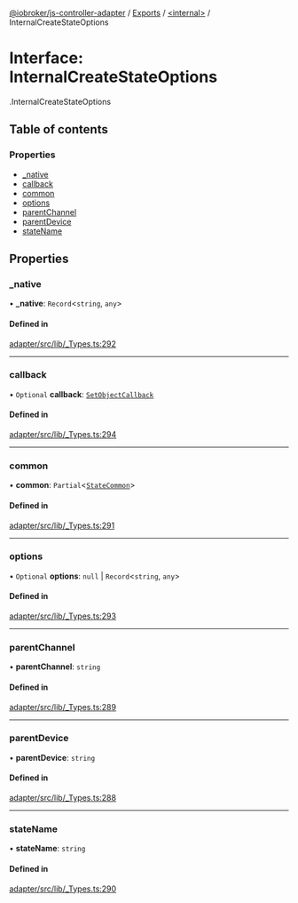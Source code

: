 [@iobroker/js-controller-adapter](../README.md) / [Exports](../modules.md) / [<internal\>](../modules/internal_.md) / InternalCreateStateOptions

# Interface: InternalCreateStateOptions

[<internal>](../modules/internal_.md).InternalCreateStateOptions

## Table of contents

### Properties

- [\_native](internal_.InternalCreateStateOptions.md#_native)
- [callback](internal_.InternalCreateStateOptions.md#callback)
- [common](internal_.InternalCreateStateOptions.md#common)
- [options](internal_.InternalCreateStateOptions.md#options)
- [parentChannel](internal_.InternalCreateStateOptions.md#parentchannel)
- [parentDevice](internal_.InternalCreateStateOptions.md#parentdevice)
- [stateName](internal_.InternalCreateStateOptions.md#statename)

## Properties

### \_native

• **\_native**: `Record`<`string`, `any`\>

#### Defined in

[adapter/src/lib/_Types.ts:292](https://github.com/ioBroker/ioBroker.js-controller/blob/610f351b/packages/adapter/src/lib/_Types.ts#L292)

___

### callback

• `Optional` **callback**: [`SetObjectCallback`](../modules/internal_.md#setobjectcallback)

#### Defined in

[adapter/src/lib/_Types.ts:294](https://github.com/ioBroker/ioBroker.js-controller/blob/610f351b/packages/adapter/src/lib/_Types.ts#L294)

___

### common

• **common**: `Partial`<[`StateCommon`](internal_.StateCommon.md)\>

#### Defined in

[adapter/src/lib/_Types.ts:291](https://github.com/ioBroker/ioBroker.js-controller/blob/610f351b/packages/adapter/src/lib/_Types.ts#L291)

___

### options

• `Optional` **options**: ``null`` \| `Record`<`string`, `any`\>

#### Defined in

[adapter/src/lib/_Types.ts:293](https://github.com/ioBroker/ioBroker.js-controller/blob/610f351b/packages/adapter/src/lib/_Types.ts#L293)

___

### parentChannel

• **parentChannel**: `string`

#### Defined in

[adapter/src/lib/_Types.ts:289](https://github.com/ioBroker/ioBroker.js-controller/blob/610f351b/packages/adapter/src/lib/_Types.ts#L289)

___

### parentDevice

• **parentDevice**: `string`

#### Defined in

[adapter/src/lib/_Types.ts:288](https://github.com/ioBroker/ioBroker.js-controller/blob/610f351b/packages/adapter/src/lib/_Types.ts#L288)

___

### stateName

• **stateName**: `string`

#### Defined in

[adapter/src/lib/_Types.ts:290](https://github.com/ioBroker/ioBroker.js-controller/blob/610f351b/packages/adapter/src/lib/_Types.ts#L290)
